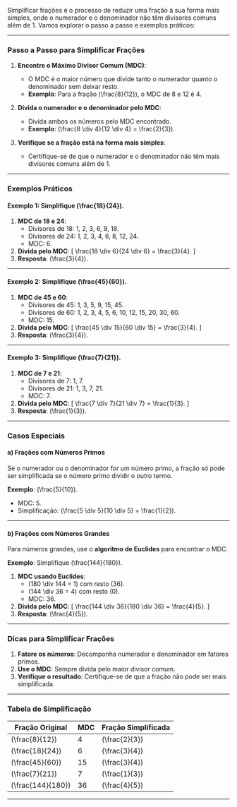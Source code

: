 Simplificar frações é o processo de reduzir uma fração à sua forma mais simples, onde o numerador e o denominador não têm divisores comuns além de 1. Vamos explorar o passo a passo e exemplos práticos:

---

### **Passo a Passo para Simplificar Frações**

1. **Encontre o Máximo Divisor Comum (MDC)**:
   - O MDC é o maior número que divide tanto o numerador quanto o denominador sem deixar resto.
   - **Exemplo**: Para a fração \(\frac{8}{12}\), o MDC de 8 e 12 é 4.

2. **Divida o numerador e o denominador pelo MDC**:
   - Divida ambos os números pelo MDC encontrado.
   - **Exemplo**: \(\frac{8 \div 4}{12 \div 4} = \frac{2}{3}\).

3. **Verifique se a fração está na forma mais simples**:
   - Certifique-se de que o numerador e o denominador não têm mais divisores comuns além de 1.

---

### **Exemplos Práticos**

#### **Exemplo 1**: Simplifique \(\frac{18}{24}\).
1. **MDC de 18 e 24**:
   - Divisores de 18: 1, 2, 3, 6, 9, 18.
   - Divisores de 24: 1, 2, 3, 4, 6, 8, 12, 24.
   - MDC: 6.
2. **Divida pelo MDC**:
   \[
   \frac{18 \div 6}{24 \div 6} = \frac{3}{4}.
   \]
3. **Resposta**: \(\frac{3}{4}\).

---

#### **Exemplo 2**: Simplifique \(\frac{45}{60}\).
1. **MDC de 45 e 60**:
   - Divisores de 45: 1, 3, 5, 9, 15, 45.
   - Divisores de 60: 1, 2, 3, 4, 5, 6, 10, 12, 15, 20, 30, 60.
   - MDC: 15.
2. **Divida pelo MDC**:
   \[
   \frac{45 \div 15}{60 \div 15} = \frac{3}{4}.
   \]
3. **Resposta**: \(\frac{3}{4}\).

---

#### **Exemplo 3**: Simplifique \(\frac{7}{21}\).
1. **MDC de 7 e 21**:
   - Divisores de 7: 1, 7.
   - Divisores de 21: 1, 3, 7, 21.
   - MDC: 7.
2. **Divida pelo MDC**:
   \[
   \frac{7 \div 7}{21 \div 7} = \frac{1}{3}.
   \]
3. **Resposta**: \(\frac{1}{3}\).

---

### **Casos Especiais**

#### **a) Frações com Números Primos**
Se o numerador ou o denominador for um número primo, a fração só pode ser simplificada se o número primo dividir o outro termo.

**Exemplo**: \(\frac{5}{10}\).
- MDC: 5.
- Simplificação: \(\frac{5 \div 5}{10 \div 5} = \frac{1}{2}\).

---

#### **b) Frações com Números Grandes**
Para números grandes, use o **algoritmo de Euclides** para encontrar o MDC.

**Exemplo**: Simplifique \(\frac{144}{180}\).
1. **MDC usando Euclides**:
   - \(180 \div 144 = 1\) com resto \(36\).
   - \(144 \div 36 = 4\) com resto \(0\).
   - MDC: 36.
2. **Divida pelo MDC**:
   \[
   \frac{144 \div 36}{180 \div 36} = \frac{4}{5}.
   \]
3. **Resposta**: \(\frac{4}{5}\).

---

### **Dicas para Simplificar Frações**
1. **Fatore os números**: Decomponha numerador e denominador em fatores primos.
2. **Use o MDC**: Sempre divida pelo maior divisor comum.
3. **Verifique o resultado**: Certifique-se de que a fração não pode ser mais simplificada.

---

### **Tabela de Simplificação**
| **Fração Original** | **MDC** | **Fração Simplificada** |  
|----------------------|---------|--------------------------|  
| \(\frac{8}{12}\)     | 4       | \(\frac{2}{3}\)          |  
| \(\frac{18}{24}\)    | 6       | \(\frac{3}{4}\)          |  
| \(\frac{45}{60}\)    | 15      | \(\frac{3}{4}\)          |  
| \(\frac{7}{21}\)     | 7       | \(\frac{1}{3}\)          |  
| \(\frac{144}{180}\)  | 36      | \(\frac{4}{5}\)          |  

---
